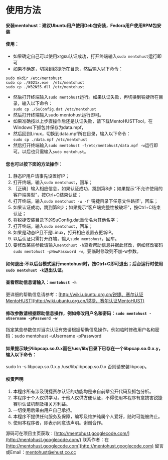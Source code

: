 # 使用方法

#### 安装mentohust：建议Ubuntu用户使用Deb包安装，Fedora用户使用RPM包安装
#### 使用：
- 如果确定自己可以使用xrgsu认证成功，打开终端输入`sudo mentohust`运行即可
- 如果不确定，切换到锐捷所在目录，然后输入以下命令：
```shell
sudo mkdir /etc/mentohust
sudo cp ./8021x.exe  /etc/mentohust
sudo cp ./W32N55.dll /etc/mentohust
```
- 然后打开终端输入`sudo mentohust`运行。如果认证失败，再切换到锐捷所在目录，输入以下命令：  
`sudo cp ./SuConfig.dat /etc/mentohust`
- 然后打开终端输入sudo mentohust运行即可。  
- 如果准确按以上步骤操作后还是认证失败，请下载MentoHUSTTool，在Windows下抓包并保存为data.mpf，  
- 然后回到Linux，切换到data.mpf所在目录，输入以下命令：  
`sudo cp ./data.mpf /etc/mentohust`  
- 然后打开终端输入`sudo mentohust -f/etc/mentohust/data.mpf -w`运行即可。以后也只需输入`sudo mentohust`。  

#### 您也可以按下面的方法操作：
1. 静态IP用户请事先设置好IP；
2. 打开终端，输入`sudo mentohust`，回车；
3. ［正确］输入相应信息，如果认证成功，跳到第8步；如果提示“不允许使用的客户端类型”，按Ctrl+C结束认证；
4. 打开终端，输入`sudo mentohust -w -f'`锐捷目录下任意文件路径'，回车；
5. 如果认证成功，跳到第8步；如果提示“客户端完整性被破坏”，按Ctrl+C结束认证；
6. 将锐捷安装目录下的SuConfig.dat重命名为其他名字；
7. 打开终端，输入`sudo mentohust`，回车；
8. 如果是动态IP且不是Linux，打开相应设置去更新IP。
9. 以后认证只需打开终端，输入`sudo mentohust`，回车。
10. 要修改某些参数请输入`mentohust -h`查看帮助信息并据此修改，例如修改密码`sudo mentohust -pNewPassword -w`，要临时修改则不加-w参数。

#### 如何退出:不以后台模式运行mentohust时，按Ctrl+C即可退出；后台运行时使用`sudo mentohust -k`退出认证。

#### 查看帮助信息请输入：`mentohust -h`
更详细的帮助信息请参考：[http://wiki.ubuntu.org.cn/锐捷、赛尔认证MentoHUST](http://wiki.ubuntu.org.cn/锐捷、赛尔认证MentoHUST)

#### 修改参数请根据帮助信息操作，例如修改用户名和密码：`sudo mentohust -uUsername -pPassword -w`
指定某些参数仅对当次认证有效请根据帮助信息操作，例如临时修改用户名和密码：sudo mentohust -uUsername -pPassword

#### 如果提示缺少libpcap.so.0.x而在/usr/lib/目录下已存在一个libpcap.so.0.x.y，输入以下命令：
sudo ln -s libpcap.so.0.x.y /usr/lib/libpcap.so.0.x
否则请安装libpcap。

#### 权责声明
1. 本程序所有涉及锐捷赛尔认证的功能均是来自前辈公开代码及抓包分析。
2. 本程序于个人仅供学习，于他人仅供方便认证，不得使用本程序有意妨害锐捷赛尔认证机制及相关方利益。
3. 一切使用后果由用户自己承担。
4. 本程序不提供任何服务及保障，编写及维护纯属个人爱好，随时可能被终止。
5. 使用本程序者，即表示同意该声明。谢谢合作。

源码可在项目主页获取：[http://mentohust.googlecode.com/](http://mentohust.googlecode.com/)
联系作者：在[http://mentohust.googlecode.com](http://mentohust.googlecode.com) 留言或Email：mentohust@ehust.co.cc
